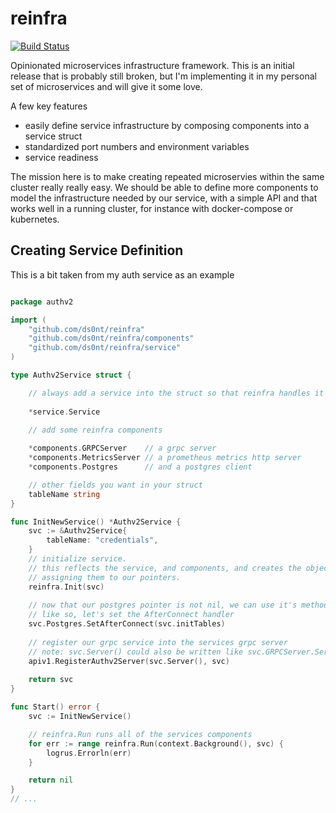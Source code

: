 # reinfra
[![Build Status](https://travis-ci.org/ds0nt/reinfra.svg?branch=master)](https://travis-ci.org/ds0nt/reinfra)

Opinionated microservices infrastructure framework. This is an initial release that is probably still broken, but I'm implementing it in my personal set of microservices and will give it some love.

A few key features

 - easily define service infrastructure by composing components into a service struct
 - standardized port numbers and environment variables
 - service readiness

The mission here is to make creating repeated microservies within the same cluster really really easy. We should be able to define more components to model the infrastructure needed by our service, with a simple API and that works well in a running cluster, for instance with docker-compose or kubernetes.

## Creating Service Definition


This is a bit taken from my auth service as an example

```go

package authv2

import (	
	"github.com/ds0nt/reinfra"
	"github.com/ds0nt/reinfra/components"
	"github.com/ds0nt/reinfra/service"
)

type Authv2Service struct {

    // always add a service into the struct so that reinfra handles it
	
    *service.Service

    // add some reinfra components
    
	*components.GRPCServer    // a grpc server
	*components.MetricsServer // a prometheus metrics http server
	*components.Postgres      // and a postgres client

    // other fields you want in your struct
	tableName string
}

func InitNewService() *Authv2Service {
	svc := &Authv2Service{
		tableName: "credentials",
	}
    // initialize service.
    // this reflects the service, and components, and creates the objects
    // assigning them to our pointers.
	reinfra.Init(svc)
	
    // now that our postgres pointer is not nil, we can use it's methods
    // like so, let's set the AfterConnect handler
    svc.Postgres.SetAfterConnect(svc.initTables)
	
    // register our grpc service into the services grpc server
    // note: svc.Server() could also be written like svc.GRPCServer.Server()
    apiv1.RegisterAuthv2Server(svc.Server(), svc)
	
    return svc
}

func Start() error {
	svc := InitNewService()

    // reinfra.Run runs all of the services components
	for err := range reinfra.Run(context.Background(), svc) {
		logrus.Errorln(err)
	}

	return nil
}
// ...
```